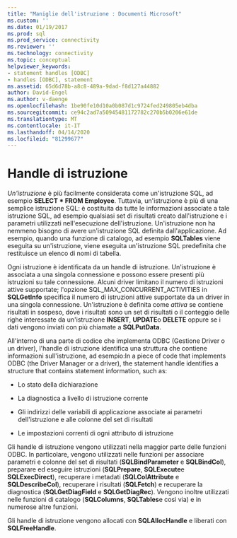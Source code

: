```yaml
---
title: "Maniglie dell'istruzione : Documenti Microsoft"
ms.custom: ''
ms.date: 01/19/2017
ms.prod: sql
ms.prod_service: connectivity
ms.reviewer: ''
ms.technology: connectivity
ms.topic: conceptual
helpviewer_keywords:
- statement handles [ODBC]
- handles [ODBC], statement
ms.assetid: 65d6d78b-a8c8-489a-9dad-f8d127a44882
author: David-Engel
ms.author: v-daenge
ms.openlocfilehash: 1be90fe10d10a0b087d1c9724fed249805eb4dba
ms.sourcegitcommit: ce94c2ad7a50945481172782c270b5b0206e61de
ms.translationtype: MT
ms.contentlocale: it-IT
ms.lasthandoff: 04/14/2020
ms.locfileid: "81299677"
---
```

# <a name="statement-handles"></a>Handle di istruzione
*Un'istruzione* è più facilmente considerata come un'istruzione SQL, ad esempio **SELECT \* FROM Employee**. Tuttavia, un'istruzione è più di una semplice istruzione SQL: è costituita da tutte le informazioni associate a tale istruzione SQL, ad esempio qualsiasi set di risultati creato dall'istruzione e i parametri utilizzati nell'esecuzione dell'istruzione. Un'istruzione non ha nemmeno bisogno di avere un'istruzione SQL definita dall'applicazione. Ad esempio, quando una funzione di catalogo, ad esempio **SQLTables** viene eseguita su un'istruzione, viene eseguita un'istruzione SQL predefinita che restituisce un elenco di nomi di tabella.  
  
 Ogni istruzione è identificata da un handle di istruzione. Un'istruzione è associata a una singola connessione e possono essere presenti più istruzioni su tale connessione. Alcuni driver limitano il numero di istruzioni attive supportate; l'opzione SQL_MAX_CONCURRENT_ACTIVITIES in **SQLGetInfo** specifica il numero di istruzioni attive supportate da un driver in una singola connessione. Un'istruzione è definita come *attiva* se contiene risultati in sospeso, dove i risultati sono un set di risultati o il conteggio delle righe interessate da un'istruzione **INSERT**, **UPDATE**o **DELETE** oppure se i dati vengono inviati con più chiamate a **SQLPutData**.  
  
 All'interno di una parte di codice che implementa ODBC (Gestione Driver o un driver), l'handle di istruzione identifica una struttura che contiene informazioni sull'istruzione, ad esempio:In a piece of code that implements ODBC (the Driver Manager or a driver), the statement handle identifies a structure that contains statement information, such as:  
  
-   Lo stato della dichiarazione  
  
-   La diagnostica a livello di istruzione corrente  
  
-   Gli indirizzi delle variabili di applicazione associate ai parametri dell'istruzione e alle colonne del set di risultati  
  
-   Le impostazioni correnti di ogni attributo di istruzione  
  
 Gli handle di istruzione vengono utilizzati nella maggior parte delle funzioni ODBC. In particolare, vengono utilizzati nelle funzioni per associare parametri e colonne del set di risultati (**SQLBindParameter** e **SQLBindCol**), preparare ed eseguire istruzioni (**SQLPrepare**, **SQLExecute**e **SQLExecDirect**), recuperare i metadati (**SQLColAttribute** e **SQLDescribeCol**), recuperare i risultati (**SQLFetch**) e recuperare la diagnostica (**SQLGetDiagField** e **SQLGetDiagRec**). Vengono inoltre utilizzati nelle funzioni di catalogo (**SQLColumns**, **SQLTables**e così via) e in numerose altre funzioni.  
  
 Gli handle di istruzione vengono allocati con **SQLAllocHandle** e liberati con **SQLFreeHandle**.
